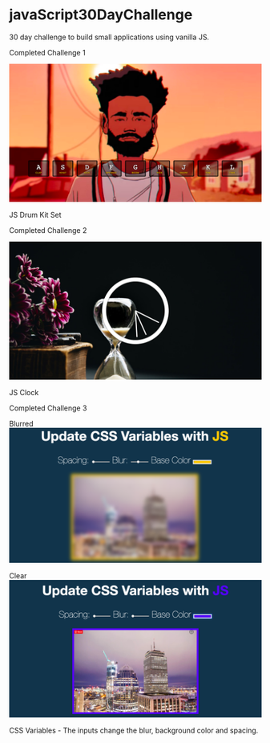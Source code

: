 # javaScript30DayChallenge
30 day challenge to build small applications using vanilla JS. 

Completed Challenge 1

<img src="Drumset.png" />

JS Drum Kit Set

Completed Challenge 2 

<img src="/ClockJS/clockJs.png" />

JS Clock

Completed Challenge 3


Blurred
<img src="/CSSVariables/blur.png" />

Clear
<img src="/CSSVariables/clear.png" />



CSS Variables - The inputs change the blur, background color and spacing. 
